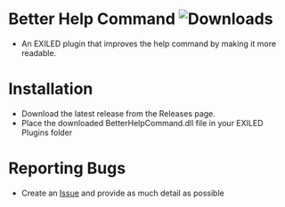 ﻿# Better Help Command ![Downloads](https://img.shields.io/github/downloads/louis1706/BetterHelpCommand/total)
* An EXILED plugin that improves the help command by making it more readable.

# Installation
* Download the latest release from the Releases page.
* Place the downloaded BetterHelpCommand.dll file in your EXILED Plugins folder

# Reporting Bugs
* Create an [Issue](https://github.com/louis1706/BetterHelpCommand/issues) and provide as much detail as possible